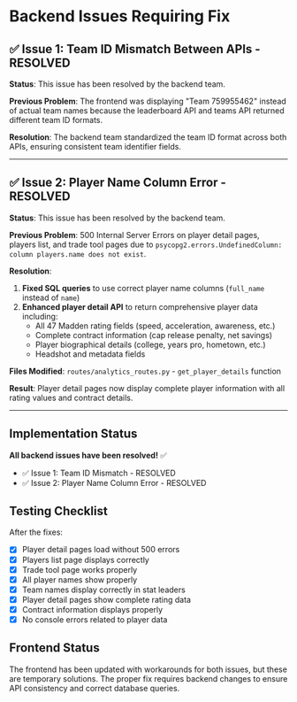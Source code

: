 # Backend Issues Requiring Fix

## ✅ Issue 1: Team ID Mismatch Between APIs - RESOLVED

**Status**: This issue has been resolved by the backend team.

**Previous Problem**: The frontend was displaying "Team 759955462" instead of actual team names because the leaderboard API and teams API returned different team ID formats.

**Resolution**: The backend team standardized the team ID format across both APIs, ensuring consistent team identifier fields.

---

## ✅ Issue 2: Player Name Column Error - RESOLVED

**Status**: This issue has been resolved by the backend team.

**Previous Problem**: 500 Internal Server Errors on player detail pages, players list, and trade tool pages due to `psycopg2.errors.UndefinedColumn: column players.name does not exist`.

**Resolution**: 
1. **Fixed SQL queries** to use correct player name columns (`full_name` instead of `name`)
2. **Enhanced player detail API** to return comprehensive player data including:
   - All 47 Madden rating fields (speed, acceleration, awareness, etc.)
   - Complete contract information (cap release penalty, net savings)
   - Player biographical details (college, years pro, hometown, etc.)
   - Headshot and metadata fields

**Files Modified**: `routes/analytics_routes.py` - `get_player_details` function

**Result**: Player detail pages now display complete player information with all rating values and contract details.

---

## Implementation Status

**All backend issues have been resolved!** ✅

- ✅ Issue 1: Team ID Mismatch - RESOLVED
- ✅ Issue 2: Player Name Column Error - RESOLVED

## Testing Checklist

After the fixes:

- [x] Player detail pages load without 500 errors
- [x] Players list page displays correctly
- [x] Trade tool page works properly
- [x] All player names show properly
- [x] Team names display correctly in stat leaders
- [x] Player detail pages show complete rating data
- [x] Contract information displays properly
- [x] No console errors related to player data

## Frontend Status

The frontend has been updated with workarounds for both issues, but these are temporary solutions. The proper fix requires backend changes to ensure API consistency and correct database queries. 
